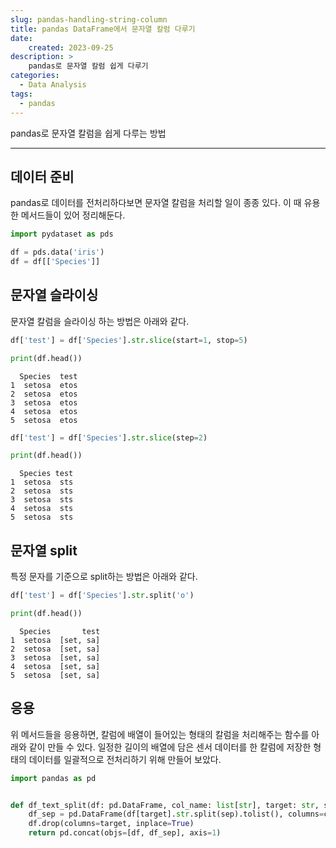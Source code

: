```yaml
---
slug: pandas-handling-string-column
title: pandas DataFrame에서 문자열 칼럼 다루기
date:
    created: 2023-09-25
description: >
    pandas로 문자열 칼럼 쉽게 다루기
categories:
  - Data Analysis
tags:
  - pandas
---
```


pandas로 문자열 칼럼을 쉽게 다루는 방법  

<!-- more -->

---

## 데이터 준비

pandas로 데이터를 전처리하다보면 문자열 칼럼을 처리할 일이 종종 있다. 이 때 유용한 메서드들이 있어 정리해둔다.  

```python
import pydataset as pds

df = pds.data('iris')
df = df[['Species']]
```

## 문자열 슬라이싱

문자열 칼럼을 슬라이싱 하는 방법은 아래와 같다.  

```python
df['test'] = df['Species'].str.slice(start=1, stop=5)

print(df.head())
```
```
  Species  test
1  setosa  etos
2  setosa  etos
3  setosa  etos
4  setosa  etos
5  setosa  etos
```

```python
df['test'] = df['Species'].str.slice(step=2)

print(df.head())
```
```
  Species test
1  setosa  sts
2  setosa  sts
3  setosa  sts
4  setosa  sts
5  setosa  sts
```

## 문자열 split

특정 문자를 기준으로 split하는 방법은 아래와 같다.  

```python
df['test'] = df['Species'].str.split('o')

print(df.head())
```
```
  Species       test
1  setosa  [set, sa]
2  setosa  [set, sa]
3  setosa  [set, sa]
4  setosa  [set, sa]
5  setosa  [set, sa]
```

## 응용

위 메서드들을 응용하면, 칼럼에 배열이 들어있는 형태의 칼럼을 처리해주는 함수를 아래와 같이 만들 수 있다. 일정한 길이의 배열에 담은 센서 데이터를 한 칼럼에 저장한 형태의 데이터를 일괄적으로 전처리하기 위해 만들어 보았다.  

```python
import pandas as pd


def df_text_split(df: pd.DataFrame, col_name: list[str], target: str, sep: str = ','):
    df_sep = pd.DataFrame(df[target].str.split(sep).tolist(), columns=col_name)
    df.drop(columns=target, inplace=True)
    return pd.concat(objs=[df, df_sep], axis=1)
```